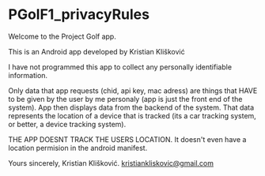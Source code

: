 # PGolF1_privacyRules
 
Welcome to the Project Golf app.

This is an Android app developed by Kristian Klišković

I have not programmed this app to collect any personally identifiable information.

Only data that app requests (chid, api key, mac adress) are things that HAVE to be given by the user by me personaly (app is just the front end of the system). App then displays data from the backend of the system.
That data represents the location of a device that is tracked (its a car tracking system, or better, a device tracking system).

THE APP DOESNT TRACK THE USERS LOCATION. It doesn't even have a location permision in the android manifest.

Yours sincerely,
Kristian Klišković.
kristiankliskovic@gmail.com